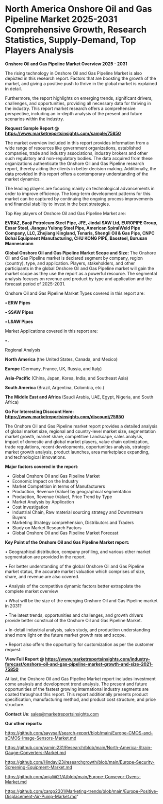 # North America Onshore Oil and Gas Pipeline Market 2025-2031 Comprehensive Growth, Research Statistics, Supply-Demand,  Top Players Analysis

<Strong> Onshore Oil and Gas Pipeline Market Overview 2025 - 2031</strong>

The rising technology in Onshore Oil and Gas Pipeline Market is also depicted in this research report. Factors that are boosting the growth of the market, and giving a positive push to thrive in the global market is explained in detail.

Furthermore, the report highlights on emerging trends, significant drivers, challenges, and opportunities, providing all necessary data for thriving in the industry. This report market research offers a comprehensive perspective, including an in-depth analysis of the present and future scenarios within the industry.

<strong>Request Sample Report @ <a href=https://www.marketreportsinsights.com/sample/75850>https://www.marketreportsinsights.com/sample/75850</a></strong>

The market overview included in this report provides information from a wide range of resources like government organizations, established companies, trade and industry associations, industry brokers and other such regulatory and non-regulatory bodies. The data acquired from these organizations authenticate the Onshore Oil and Gas Pipeline research report, thereby aiding the clients in better decision making. Additionally, the data provided in this report offers a contemporary understanding of the market dynamics.

The leading players are focusing mainly on technological advancements in order to improve efficiency. The long-term development patterns for this market can be captured by continuing the ongoing process improvements and financial stability to invest in the best strategies.

Top Key players of Onshore Oil and Gas Pipeline Market are:

<strong>EVRAZ, Baoji Petroleum Steel Pipe, JFE, Jindal SAW Ltd, EUROPIPE Group, Essar Steel, Jiangsu Yulong Steel Pipe, American SpiralWeld Pipe Company, LLC, Zhejiang Kingland, Tenaris, Shengli Oil & Gas Pipe, CNPC Bohai Equipment Manufacturing, CHU KONG PIPE, Baosteel, Borusan Mannesmann</strong>

<strong><b>Global Onshore Oil and Gas Pipeline Market Scope and Size:</b></strong>
The Onshore Oil and Gas Pipeline market is declared segment by company, region (country), type, and application. Players, stakeholders, and other participants in the global Onshore Oil and Gas Pipeline market will gain the market scope as they use the report as a powerful resource. The segmental analysis focuses on revenue and product by type and application and the forecast period of 2025-2031.

Onshore Oil and Gas Pipeline Market Types covered in this report are:

<strong>• ERW Pipes

• SSAW Pipes

• LSAW Pipes</strong>

Market Applications covered in this report are:

<strong>• .</strong> 

Regional Analysis

<strong>North America</strong> (the United States, Canada, and Mexico)

<strong>Europe</strong> (Germany, France, UK, Russia, and Italy)

<strong>Asia-Pacific</strong> (China, Japan, Korea, India, and Southeast Asia)

<strong>South America</strong> (Brazil, Argentina, Colombia, etc.)

<strong>The Middle East and Africa</strong> (Saudi Arabia, UAE, Egypt, Nigeria, and South Africa)

<strong>Go For Interesting Discount Here: <a href=https://www.marketreportsinsights.com/discount/75850>https://www.marketreportsinsights.com/discount/75850</a></strong>

The Onshore Oil and Gas Pipeline market report provides a detailed analysis of global market size, regional and country-level market size, segmentation market growth, market share, competitive Landscape, sales analysis, impact of domestic and global market players, value chain optimization, trade regulations, recent developments, opportunities analysis, strategic market growth analysis, product launches, area marketplace expanding, and technological innovations.

<strong><b>Major factors covered in the report:</b></strong>
<ul>
  <li>Global Onshore Oil and Gas Pipeline Market </li>
  <li>Economic Impact on the Industry</li>
  <li>Market Competition in terms of Manufacturers</li>
  <li>Production, Revenue (Value) by geographical segmentation</li>
  <li>Production, Revenue (Value), Price Trend by Type</li>
  <li>Market Analysis by Application</li>
  <li>Cost Investigation</li>
  <li>Industrial Chain, Raw material sourcing strategy and Downstream Buyers</li>
  <li>Marketing Strategy comprehension, Distributors and Traders</li>
  <li>Study on Market Research Factors</li>
  <li>Global Onshore Oil and Gas Pipeline Market Forecast</li>
</ul>

<strong><b>Key Point of the Onshore Oil and Gas Pipeline Market report:</b></strong>

• Geographical distribution, company profiling, and various other market segmentation are provided in the report.

• For better understanding of the global Onshore Oil and Gas Pipeline market status, the accurate market valuation which comprises of size, share, and revenue are also covered.

• Analysis of the competitive dynamic factors better extrapolate the complete market overview

• What will be the size of the emerging Onshore Oil and Gas Pipeline market in 2031?

• The latest trends, opportunities and challenges, and growth drivers provide better construal of the Onshore Oil and Gas Pipeline Market.

• In-detail industrial analysis, sales study, and production understanding shed more light on the future market growth rate and scope.

• Report also offers the opportunity for customization as per the customer request.

<strong><b>View Full Report @ <a href=https://www.marketreportsinsights.com/industry-forecast/onshore-oil-and-gas-pipeline-market-growth-and-size-2021-75850>https://www.marketreportsinsights.com/industry-forecast/onshore-oil-and-gas-pipeline-market-growth-and-size-2021-75850</a></b></strong>


At last, the Onshore Oil and Gas Pipeline Market report includes investment come analysis and development trend analysis. The present and future opportunities of the fastest growing international industry segments are coated throughout this report. This report additionally presents product specification, manufacturing method, and product cost structure, and price structure.

<strong>Contact Us:</strong>
sales@marketreportsinsights.com

<strong>Our other reports:</strong>

<a href=https://github.com/sayysaif/search-report/blob/main/Europe-CMOS-and-sCMOS-Image-Sensors-Market.md>https://github.com/sayysaif/search-report/blob/main/Europe-CMOS-and-sCMOS-Image-Sensors-Market.md</a>

<a href=https://github.com/yamini231/Research/blob/main/North-America-Strain-Gauge-Converters-Market.md>https://github.com/yamini231/Research/blob/main/North-America-Strain-Gauge-Converters-Market.md</a>

<a href=https://github.com/Hindavi23/researchgrowth/blob/main/Europe-Security-Screening-Equipment-Market.md>https://github.com/Hindavi23/researchgrowth/blob/main/Europe-Security-Screening-Equipment-Market.md</a>

<a href=https://github.com/anjaliiii21/A/blob/main/Europe-Conveyor-Ovens-Market.md>https://github.com/anjaliiii21/A/blob/main/Europe-Conveyor-Ovens-Market.md</a>

<a href=https://github.com/cargo2301/Marketing-trends/blob/main/Europe-Positive-Displacement-Air-Pump-Market.md>https://github.com/cargo2301/Marketing-trends/blob/main/Europe-Positive-Displacement-Air-Pump-Market.md</a>"
